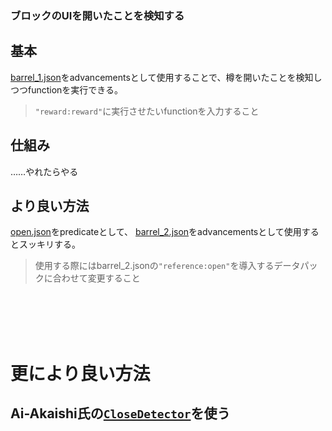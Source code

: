 ### ブロックのUIを開いたことを検知する

## 基本

[barrel_1.json](https://github.com/hikoma0000/detection/blob/main/open_block/barrel_1.json)をadvancementsとして使用することで、樽を開いたことを検知しつつfunctionを実行できる。

> `"reward:reward"`に実行させたいfunctionを入力すること

## 仕組み

……やれたらやる



## より良い方法

[open.json](https://github.com/hikoma0000/detection/blob/main/open_block/open.json)をpredicateとして、
[barrel_2.json](https://github.com/hikoma0000/detection/blob/main/open_block/barrel_2.json)をadvancementsとして使用するとスッキリする。

> 使用する際にはbarrel_2.jsonの`"reference:open"`を導入するデータパックに合わせて変更すること

<br><br><br><br>

# 更により良い方法

## Ai-Akaishi氏の[`CloseDetector`](https://github.com/Ai-Akaishi/CloseDetector)を使う
